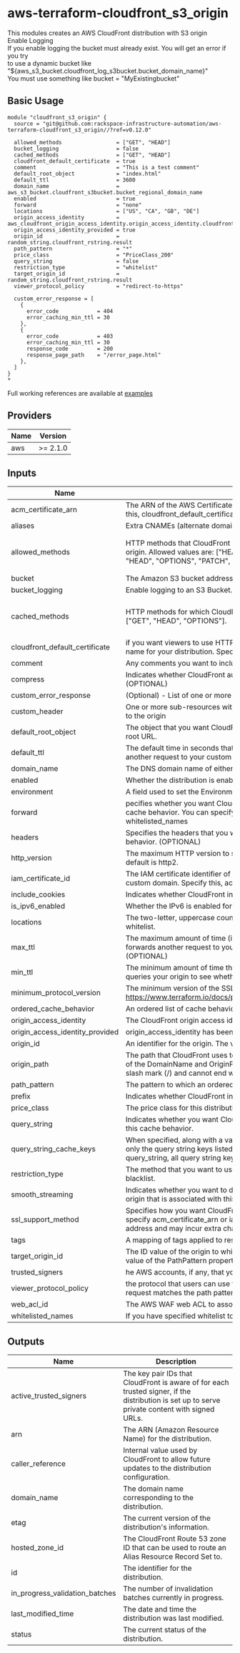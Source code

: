 # aws-terraform-cloudfront\_s3\_origin

This modules creates an AWS CloudFront distribution with S3 origin  
Enable Logging  
If you enable logging the bucket must already exist. You will get an error if you try  
to use a dynamic bucket like "${aws\_s3\_bucket.cloudfront\_log\_s3bucket.bucket\_domain\_name}"  
You must use something like bucket = "MyExistingbucket"

## Basic Usage

```
module "cloudfront_s3_origin" {
  source = "git@github.com:rackspace-infrastructure-automation/aws-terraform-cloudfront_s3_origin//?ref=v0.12.0"

  allowed_methods                 = ["GET", "HEAD"]
  bucket_logging                  = false
  cached_methods                  = ["GET", "HEAD"]
  cloudfront_default_certificate  = true
  comment                         = "This is a test comment"
  default_root_object             = "index.html"
  default_ttl                     = 3600
  domain_name                     = aws_s3_bucket.cloudfront_s3bucket.bucket_regional_domain_name
  enabled                         = true
  forward                         = "none"
  locations                       = ["US", "CA", "GB", "DE"]
  origin_access_identity          = aws_cloudfront_origin_access_identity.origin_access_identity.cloudfront_access_identity_path
  origin_access_identity_provided = true
  origin_id                       = random_string.cloudfront_rstring.result
  path_pattern                    = "*"
  price_class                     = "PriceClass_200"
  query_string                    = false
  restriction_type                = "whitelist"
  target_origin_id                = random_string.cloudfront_rstring.result
  viewer_protocol_policy          = "redirect-to-https"

  custom_error_response = [
    {
      error_code            = 404
      error_caching_min_ttl = 30
    },
    {
      error_code            = 403
      error_caching_min_ttl = 30
      response_code         = 200
      response_page_path    = "/error_page.html"
    },
  ]
}
*
```

Full working references are available at [examples](examples)

## Providers

| Name | Version |
|------|---------|
| aws | >= 2.1.0 |

## Inputs

| Name | Description | Type | Default | Required |
|------|-------------|------|---------|:-----:|
| acm\_certificate\_arn | The ARN of the AWS Certificate Manager certificate that you wish to use with this distribution. Specify this, cloudfront\_default\_certificate, or iam\_certificate\_id. The ACM certificate must be in US-EAST-1. | `string` | `""` | no |
| aliases | Extra CNAMEs (alternate domain names), if any, for this distribution. (OPTIONAL) | `list(string)` | `[]` | no |
| allowed\_methods | HTTP methods that CloudFront processes and forwards to your Amazon S3 bucket or your custom origin. Allowed values are: ["HEAD", "GET"], ["GET", "HEAD", "OPTIONS"], or ["DELETE", "GET", "HEAD", "OPTIONS", "PATCH", "POST", "PUT"]. | `list(string)` | <pre>[<br>  "HEAD",<br>  "GET"<br>]</pre> | no |
| bucket | The Amazon S3 bucket address where access logs are stored | `string` | `""` | no |
| bucket\_logging | Enable logging to an S3 Bucket. If this is set you must configure below. | `bool` | `false` | no |
| cached\_methods | HTTP methods for which CloudFront caches responses. Allowed values are: ["HEAD", "GET"] or ["GET", "HEAD", "OPTIONS"]. | `list(string)` | <pre>[<br>  "HEAD",<br>  "GET"<br>]</pre> | no |
| cloudfront\_default\_certificate | if you want viewers to use HTTPS to request your objects and you're using the CloudFront domain name for your distribution. Specify this, acm\_certificate\_arn, or iam\_certificate\_id. | `string` | `""` | no |
| comment | Any comments you want to include about the distribution. (OPTIONAL) | `string` | `""` | no |
| compress | Indicates whether CloudFront automatically compresses certain files for this cache behavior. (OPTIONAL) | `bool` | `false` | no |
| custom\_error\_response | (Optional) - List of one or more custom error response element maps | `list(map(string))` | `[]` | no |
| custom\_header | One or more sub-resources with name and value parameters that specify header data that will be sent to the origin | `list(string)` | `[]` | no |
| default\_root\_object | The object that you want CloudFront to return (for example, index.html) when an end user requests the root URL. | `string` | `""` | no |
| default\_ttl | The default time in seconds that objects stay in CloudFront caches before CloudFront forwards another request to your custom origin to determine whether the object has been updated. | `number` | `3600` | no |
| domain\_name | The DNS domain name of either the S3 bucket, or web site of your custom origin. | `string` | `""` | no |
| enabled | Whether the distribution is enabled to accept end user requests for content. | `bool` | `true` | no |
| environment | A field used to set the Environment tag on created resources | `string` | `"Development"` | no |
| forward | pecifies whether you want CloudFront to forward cookies to the origin that is associated with this cache behavior. You can specify all, none or whitelist. If whitelist, you must include the subsequent whitelisted\_names | `string` | `"all"` | no |
| headers | Specifies the headers that you want Amazon CloudFront to forward to the origin for this cache behavior. (OPTIONAL) | `list(string)` | `[]` | no |
| http\_version | The maximum HTTP version to support on the distribution. Allowed values are http1.1 and http2. The default is http2. | `string` | `"http2"` | no |
| iam\_certificate\_id | The IAM certificate identifier of the custom viewer certificate for this distribution if you are using a custom domain. Specify this, acm\_certificate\_arn, or cloudfront\_default\_certificate. | `string` | `""` | no |
| include\_cookies | Indicates whether CloudFront includes cookies in access logs. | `bool` | `false` | no |
| is\_ipv6\_enabled | Whether the IPv6 is enabled for the distribution. (OPTIONAL) | `bool` | `false` | no |
| locations | The two-letter, uppercase country code for a country that you want to include in your blacklist or whitelist. | `list(string)` | `[]` | no |
| max\_ttl | The maximum amount of time (in seconds) that an object is in a CloudFront cache before CloudFront forwards another request to your origin to determine whether the object has been updated. (OPTIONAL) | `number` | `86400` | no |
| min\_ttl | The minimum amount of time that you want objects to stay in CloudFront caches before CloudFront queries your origin to see whether the object has been updated. (OPTIONAL) | `number` | `0` | no |
| minimum\_protocol\_version | The minimum version of the SSL protocol that you want CloudFront to use for HTTPS connections. See https://www.terraform.io/docs/providers/aws/r/cloudfront_distribution.html#minimum_protocol_version | `string` | `"TLSv1.2_2018"` | no |
| ordered\_cache\_behavior | An ordered list of cache behaviors resource for this distribution. (OPTIONAL) | `list(string)` | `[]` | no |
| origin\_access\_identity | The CloudFront origin access identity to associate with the origin. You must specify the full origin ID | `string` | `""` | no |
| origin\_access\_identity\_provided | origin\_access\_identity has been provided | `bool` | `false` | no |
| origin\_id | An identifier for the origin. The value of Id must be unique within the distribution. | `string` | n/a | yes |
| origin\_path | The path that CloudFront uses to request content from an S3 bucket or custom origin. The combination of the DomainName and OriginPath properties must resolve to a valid path. The value must start with a slash mark (/) and cannot end with a slash mark. (OPTIONAL) | `string` | `""` | no |
| path\_pattern | The pattern to which an ordered cache behavior applies. | `string` | n/a | yes |
| prefix | Indicates whether CloudFront includes cookies in access logs. | `string` | `""` | no |
| price\_class | The price class for this distribution. One of PriceClass\_All, PriceClass\_200, PriceClass\_100. | `string` | `"PriceClass_All"` | no |
| query\_string | Indicates whether you want CloudFront to forward query strings to the origin that is associated with this cache behavior. | `bool` | `false` | no |
| query\_string\_cache\_keys | When specified, along with a value of true for query\_string, all query strings are forwarded, however only the query string keys listed in this argument are cached. When omitted with a value of true for query\_string, all query string keys are cached. (OPTIONAL) | `list(string)` | `[]` | no |
| restriction\_type | The method that you want to use to restrict distribution of your content by country: none, whitelist, or blacklist. | `string` | `""` | no |
| smooth\_streaming | Indicates whether you want to distribute media files in Microsoft Smooth Streaming format using the origin that is associated with this cache behavior. (OPTIONAL) | `bool` | `false` | no |
| ssl\_support\_method | Specifies how you want CloudFront to serve HTTPS requests. One of vip or sni-only. Required if you specify acm\_certificate\_arn or iam\_certificate\_id. NOTE: vip causes CloudFront to use a dedicated IP address and may incur extra charges. | `string` | `"sni-only"` | no |
| tags | A mapping of tags applied to resources created by the module | `map(string)` | `{}` | no |
| target\_origin\_id | The ID value of the origin to which you want CloudFront to route requests when a request matches the value of the PathPattern property. | `string` | n/a | yes |
| trusted\_signers | he AWS accounts, if any, that you want to allow to create signed URLs for private content. (OPTIONAL) | `list(string)` | `[]` | no |
| viewer\_protocol\_policy | the protocol that users can use to access the files in the origin specified by TargetOriginId when a request matches the path pattern in PathPattern. One of allow-all, https-only, or redirect-to-https. | `string` | n/a | yes |
| web\_acl\_id | The AWS WAF web ACL to associate with this distribution. | `string` | `""` | no |
| whitelisted\_names | If you have specified whitelist to forward, the whitelisted cookies that you want. | `list(string)` | `[]` | no |

## Outputs

| Name | Description |
|------|-------------|
| active\_trusted\_signers | The key pair IDs that CloudFront is aware of for each trusted signer, if the distribution is set up to serve private content with signed URLs. |
| arn | The ARN (Amazon Resource Name) for the distribution. |
| caller\_reference | Internal value used by CloudFront to allow future updates to the distribution configuration. |
| domain\_name | The domain name corresponding to the distribution. |
| etag | The current version of the distribution's information. |
| hosted\_zone\_id | The CloudFront Route 53 zone ID that can be used to route an Alias Resource Record Set to. |
| id | The identifier for the distribution. |
| in\_progress\_validation\_batches | The number of invalidation batches currently in progress. |
| last\_modified\_time | The date and time the distribution was last modified. |
| status | The current status of the distribution. |

